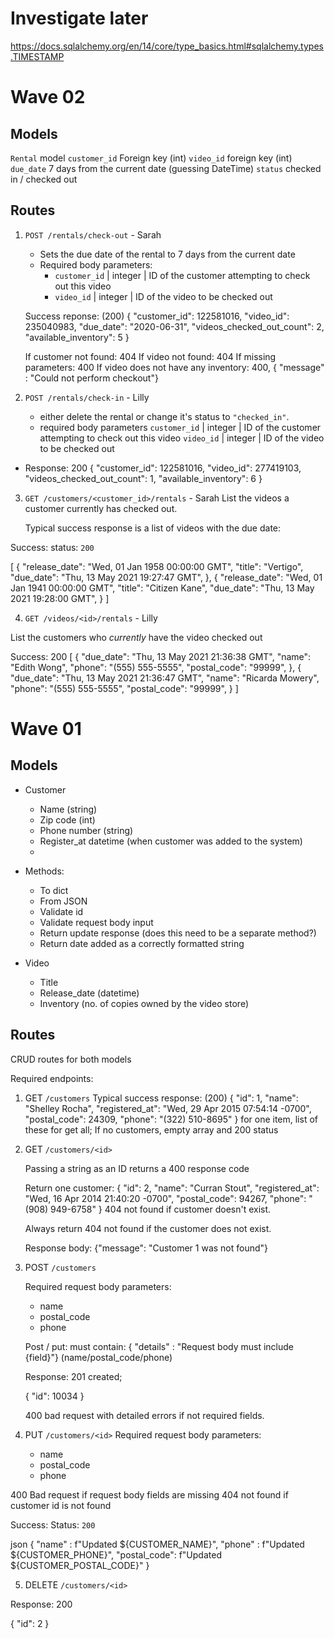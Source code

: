 # Investigate later
https://docs.sqlalchemy.org/en/14/core/type_basics.html#sqlalchemy.types.TIMESTAMP

# Wave 02
 
## Models
`Rental` model
`customer_id` Foreign key (int)
`video_id` foreign key (int)
`due_date` 7 days from the current date (guessing DateTime)
`status` checked in / checked out

## Routes
1. `POST /rentals/check-out` - Sarah
   - Sets the due date of the rental to 7 days from the current date
   - Required body parameters:
     - `customer_id` | integer | ID of the customer attempting to check out this video
     - `video_id` | integer | ID of the video to be checked out

   Success reponse: (200)
     {
       "customer_id": 122581016,
       "video_id": 235040983,
       "due_date": "2020-06-31",
       "videos_checked_out_count": 2,
       "available_inventory": 5
     }

   If customer not found: 404
   If video not found: 404
   If missing parameters: 400
   If video does not have any inventory: 400, { "message" : "Could not perform checkout"}

2. `POST /rentals/check-in` - Lilly
   - either delete the rental or change it's status to `"checked_in"`.
   - required body parameters 
    `customer_id` | integer | ID of the customer attempting to check out this video
    `video_id` | integer | ID of the video to be checked out

  - Response: 200
    {
    "customer_id": 122581016,
    "video_id": 277419103,
    "videos_checked_out_count": 1,
    "available_inventory": 6
    }

3. `GET /customers/<customer_id>/rentals` - Sarah
   List the videos a customer currently has checked out.

   Typical success response is a list of videos with the due date:

  Success: status: `200` 

  [
      {
          "release_date": "Wed, 01 Jan 1958 00:00:00 GMT",
          "title": "Vertigo",
          "due_date": "Thu, 13 May 2021 19:27:47 GMT",
      },
      {
          "release_date": "Wed, 01 Jan 1941 00:00:00 GMT",
          "title": "Citizen Kane",
          "due_date": "Thu, 13 May 2021 19:28:00 GMT",
      }
  ]

4. `GET /videos/<id>/rentals` - Lilly

  List the customers who _currently_ have the video checked out

  Success: 200
  [
      {
          "due_date": "Thu, 13 May 2021 21:36:38 GMT",
          "name": "Edith Wong",
          "phone": "(555) 555-5555",
          "postal_code": "99999",
      },
      {
          "due_date": "Thu, 13 May 2021 21:36:47 GMT",
          "name": "Ricarda Mowery",
          "phone": "(555) 555-5555",
          "postal_code": "99999",
      }
  ]



# Wave 01

## Models
- Customer
  - Name (string)
  - Zip code (int)
  - Phone number (string)
  - Register_at datetime (when customer was added to the system)
  - 

- Methods:
  - To dict
  - From JSON
  - Validate id
  - Validate request body input
  - Return update response (does this need to be a separate method?)
  - Return date added as a correctly formatted string
  
- Video
  - Title
  - Release_date (datetime)
  - Inventory (no. of copies owned by the video store)

## Routes
CRUD routes for both models

Required endpoints:

1. GET `/customers`
   Typical success response: (200)
  {
    "id": 1,
    "name": "Shelley Rocha",
    "registered_at": "Wed, 29 Apr 2015 07:54:14 -0700",
    "postal_code": 24309,
    "phone": "(322) 510-8695"
  }
  for one item, list of these for get all;
  If no customers, empty array and 200 status

2. GET `/customers/<id>`

    Passing a string as an ID returns a 400 response code

    Return one customer: 
    {
    "id": 2,
    "name": "Curran Stout",
    "registered_at": "Wed, 16 Apr 2014 21:40:20 -0700",
    "postal_code": 94267,
    "phone": "(908) 949-6758"
    }
    404 not found if customer doesn't exist.

    Always return 404 not found if the customer does not exist.

    Response body: 
    {"message": "Customer 1 was not found"}

3. POST `/customers`
   
   Required request body parameters:
   - name
   - postal_code
   - phone


    Post / put:
    must contain: 
    { "details" : "Request body must include {field}"} (name/postal_code/phone)

    Response: 201 created;

    {
    "id": 10034
    }

    400 bad request with detailed errors if not required fields.

4. PUT `/customers/<id>`
   Required request body parameters:
   - name
   - postal_code
   - phone

400 Bad request if request body fields are missing
404 not found if customer id is not found
  
Success:
Status: `200`

json
    { 
    "name" : f"Updated ${CUSTOMER_NAME}",
    "phone" : f"Updated ${CUSTOMER_PHONE}",
    "postal_code": f"Updated ${CUSTOMER_POSTAL_CODE}"
    }


5. DELETE `/customers/<id>`

Response: 200 

{
    "id": 2
}




